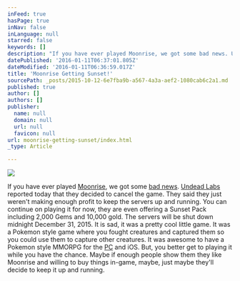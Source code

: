 ```yaml
---
inFeed: true
hasPage: true
inNav: false
inLanguage: null
starred: false
keywords: []
description: "If you have ever played Moonrise, we got some bad news. Undead Labs reported today that they decided to cancel the game.  They said they just weren't making enough profit to keep the servers up and running. You can continue on playing it for now, they are even offering a Sunset Pack including 2,000 Gems and 10,000 gold. The servers will be shut down midnight December 31, 2015.  It is sad, it was a pretty cool little game. It was a Pokemon style game where you fought creatures and captured them so you could use them to capture other creatures.  It was awesome to have a Pokemon style MMORPG for the PC and iOS. But, you better get to playing it while you have the chance. Maybe if enough people show them they like Moonrise and willing to buy things in-game, maybe, just maybe they'll decide to keep it up and running."
datePublished: '2016-01-11T06:37:01.805Z'
dateModified: '2016-01-11T06:36:59.017Z'
title: 'Moonrise Getting Sunset!'
sourcePath: _posts/2015-10-12-6e7fba9b-a567-4a3a-aef2-1080cab6c2a1.md
published: true
author: []
authors: []
publisher:
  name: null
  domain: null
  url: null
  favicon: null
url: moonrise-getting-sunset/index.html
_type: Article

---
```

![](https://the-grid-user-content.s3-us-west-2.amazonaws.com/f0eb3b80-8429-4c49-8555-98ec4488ebcd.jpg)

If you have ever played [Moonrise][0], we got some [bad news][1]. [Undead Labs][2] reported today that they decided to cancel the game. They said they just weren't making enough profit to keep the servers up and running. You can continue on playing it for now, they are even offering a Sunset Pack including 2,000 Gems and 10,000 gold. The servers will be shut down midnight December 31, 2015\. It is sad, it was a pretty cool little game. It was a Pokemon style game where you fought creatures and captured them so you could use them to capture other creatures. It was awesome to have a Pokemon style MMORPG for the [PC][3] and iOS. But, you better get to playing it while you have the chance. Maybe if enough people show them they like Moonrise and willing to buy things in-game, maybe, just maybe they'll decide to keep it up and running.

[0]: https://moonrisegame.com/
[1]: https://undeadlabs.com/2015/08/news/the-sun-sets-on-moonrise/
[2]: https://undeadlabs.com/
[3]: http://store.steampowered.com/agecheck/app/351040/